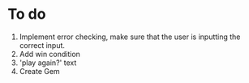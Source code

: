 # To do

1. Implement error checking, make sure that the user is inputting the correct input.
2. Add win condition 
3. 'play again?' text
4. Create Gem
